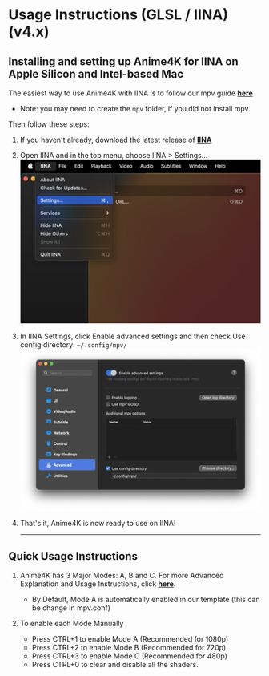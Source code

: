 # Usage Instructions (GLSL / IINA) (v4.x)

## Installing and setting up Anime4K for IINA on Apple Silicon and Intel-based Mac

The easiest way to use Anime4K with IINA is to follow our mpv guide [**here**](GLSL_Instructions_Mac_MPV.md)
* Note: you may need to create the `mpv` folder, if you did not install mpv.

Then follow these steps:

  1. If you haven't already, download the latest release of [**IINA**](https://iina.io/download/)

  2. Open IINA and in the top menu, choose IINA > Settings...<br>
     <img width="600" src="Screenshots/Mac/IINA/Setting.png">

  3. In IINA Settings, click Enable advanced settings and then check Use config directory: `~/.config/mpv/`<br>
     <img width="600" src="Screenshots/Mac/IINA/Advanced.png">
     
  4. That's it, Anime4K is now ready to use on IINA!
     ____
     
## Quick Usage Instructions

  1. Anime4K has 3 Major Modes: A, B and C. For more Advanced Explanation and Usage Instructions, click [**here**](md/GLSL_Instructions_Advanced.md#advanced-usage-instructions-glsl--mpv-v4x).<br>
     - By Default, Mode A is automatically enabled in our template (this can be change in mpv.conf)

  2. To enable each Mode Manually
     - Press CTRL+1 to enable Mode A (Recommended for 1080p)
     - Press CTRL+2 to enable Mode B (Recommended for 720p)
     - Press CTRL+3 to enable Mode C (Recommended for 480p)
     - Press CTRL+0 to clear and disable all the shaders.
